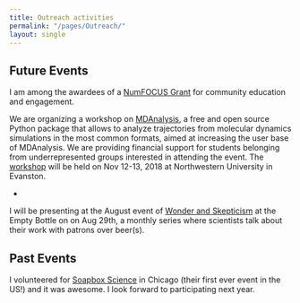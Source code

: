 ```yaml
---
title: Outreach activities
permalink: "/pages/Outreach/"
layout: single
---
```

## Future Events

I am among the awardees of a [NumFOCUS Grant](https://numfocus.org/blog/summer-2018-open-source-development-grants) for community education and engagement.

We are organizing a workshop on [MDAnalysis](https://www.mdanalysis.org), a free and open source Python package that allows to analyze trajectories from molecular dynamics simulations in the most common formats, aimed at increasing the user base of MDAnalysis. We are providing financial support for students belonging from underrepresented groups interested in attending the event. The [workshop](https://www.workshop.mdanalysis.org) will be held on Nov 12-13, 2018 at Northwestern University in Evanston.



-


I will be presenting at the August event of [Wonder and Skepticism](http://www.wonderandskepticism.com/about) at the Empty Bottle on on Aug 29th, a monthly series where scientists talk about their work with patrons over beer(s).


## Past Events

I volunteered for [Soapbox Science](http://soapboxscience.org) in Chicago (their first ever event in the US!) and it was awesome. I look forward to participating next year.
